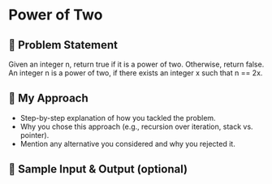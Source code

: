 # Power of Two

## 🧩 Problem Statement
Given an integer n, return true if it is a power of two. Otherwise, return false. An integer n is a power of two, if there exists an integer x such that n == 2x.

## 🧠 My Approach
- Step-by-step explanation of how you tackled the problem.
- Why you chose this approach (e.g., recursion over iteration, stack vs. pointer).
- Mention any alternative you considered and why you rejected it.

## 🧪 Sample Input & Output (optional)

